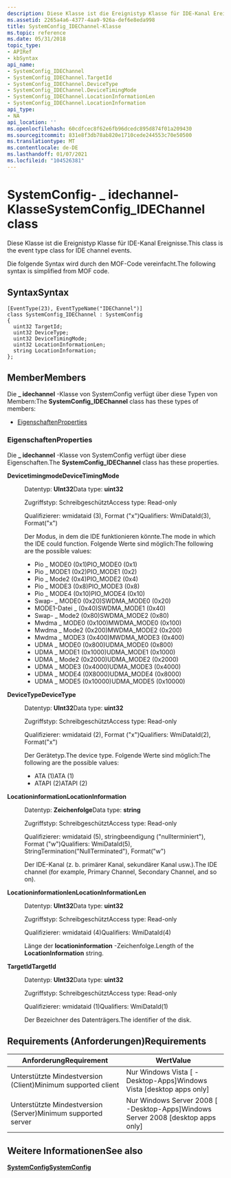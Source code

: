 ```yaml
---
description: Diese Klasse ist die Ereignistyp Klasse für IDE-Kanal Ereignisse. Die folgende Syntax wird durch den MOF-Code vereinfacht.
ms.assetid: 2265a4a6-4377-4aa9-926a-def6e8eda998
title: SystemConfig_IDEChannel-Klasse
ms.topic: reference
ms.date: 05/31/2018
topic_type:
- APIRef
- kbSyntax
api_name:
- SystemConfig_IDEChannel
- SystemConfig_IDEChannel.TargetId
- SystemConfig_IDEChannel.DeviceType
- SystemConfig_IDEChannel.DeviceTimingMode
- SystemConfig_IDEChannel.LocationInformationLen
- SystemConfig_IDEChannel.LocationInformation
api_type:
- NA
api_location: ''
ms.openlocfilehash: 60cdfcec8f62e6fb96dcedc895d874f01a209430
ms.sourcegitcommit: 831e8f3db78ab820e1710cede244553c70e50500
ms.translationtype: MT
ms.contentlocale: de-DE
ms.lasthandoff: 01/07/2021
ms.locfileid: "104526381"
---
```

# <a name="systemconfig_idechannel-class"></a><span data-ttu-id="0c432-104">SystemConfig- \_ idechannel-Klasse</span><span class="sxs-lookup"><span data-stu-id="0c432-104">SystemConfig\_IDEChannel class</span></span>

<span data-ttu-id="0c432-105">Diese Klasse ist die Ereignistyp Klasse für IDE-Kanal Ereignisse.</span><span class="sxs-lookup"><span data-stu-id="0c432-105">This class is the event type class for IDE channel events.</span></span>

<span data-ttu-id="0c432-106">Die folgende Syntax wird durch den MOF-Code vereinfacht.</span><span class="sxs-lookup"><span data-stu-id="0c432-106">The following syntax is simplified from MOF code.</span></span>

## <a name="syntax"></a><span data-ttu-id="0c432-107">Syntax</span><span class="sxs-lookup"><span data-stu-id="0c432-107">Syntax</span></span>

``` syntax
[EventType(23), EventTypeName("IDEChannel")]
class SystemConfig_IDEChannel : SystemConfig
{
  uint32 TargetId;
  uint32 DeviceType;
  uint32 DeviceTimingMode;
  uint32 LocationInformationLen;
  string LocationInformation;
};
```

## <a name="members"></a><span data-ttu-id="0c432-108">Member</span><span class="sxs-lookup"><span data-stu-id="0c432-108">Members</span></span>

<span data-ttu-id="0c432-109">Die **\_ idechannel** -Klasse von SystemConfig verfügt über diese Typen von Membern:</span><span class="sxs-lookup"><span data-stu-id="0c432-109">The **SystemConfig\_IDEChannel** class has these types of members:</span></span>

-   [<span data-ttu-id="0c432-110">Eigenschaften</span><span class="sxs-lookup"><span data-stu-id="0c432-110">Properties</span></span>](#properties)

### <a name="properties"></a><span data-ttu-id="0c432-111">Eigenschaften</span><span class="sxs-lookup"><span data-stu-id="0c432-111">Properties</span></span>

<span data-ttu-id="0c432-112">Die **\_ idechannel** -Klasse von SystemConfig verfügt über diese Eigenschaften.</span><span class="sxs-lookup"><span data-stu-id="0c432-112">The **SystemConfig\_IDEChannel** class has these properties.</span></span>

<dl> <dt>

<span data-ttu-id="0c432-113">**Devicetimingmode**</span><span class="sxs-lookup"><span data-stu-id="0c432-113">**DeviceTimingMode**</span></span>
</dt> <dd> <dl> <dt>

<span data-ttu-id="0c432-114">Datentyp: **UInt32**</span><span class="sxs-lookup"><span data-stu-id="0c432-114">Data type: **uint32**</span></span>
</dt> <dt>

<span data-ttu-id="0c432-115">Zugriffstyp: Schreibgeschützt</span><span class="sxs-lookup"><span data-stu-id="0c432-115">Access type: Read-only</span></span>
</dt> <dt>

<span data-ttu-id="0c432-116">Qualifizierer: wmidataid (3), Format ("x")</span><span class="sxs-lookup"><span data-stu-id="0c432-116">Qualifiers: WmiDataId(3), Format("x")</span></span>
</dt> </dl>

<span data-ttu-id="0c432-117">Der Modus, in dem die IDE funktionieren könnte.</span><span class="sxs-lookup"><span data-stu-id="0c432-117">The mode in which the IDE could function.</span></span> <span data-ttu-id="0c432-118">Folgende Werte sind möglich:</span><span class="sxs-lookup"><span data-stu-id="0c432-118">The following are the possible values:</span></span>

-   <span data-ttu-id="0c432-119">Pio \_ MODE0 (0x1)</span><span class="sxs-lookup"><span data-stu-id="0c432-119">PIO\_MODE0 (0x1)</span></span>
-   <span data-ttu-id="0c432-120">Pio \_ MODE1 (0x2)</span><span class="sxs-lookup"><span data-stu-id="0c432-120">PIO\_MODE1 (0x2)</span></span>
-   <span data-ttu-id="0c432-121">Pio \_ Mode2 (0x4)</span><span class="sxs-lookup"><span data-stu-id="0c432-121">PIO\_MODE2 (0x4)</span></span>
-   <span data-ttu-id="0c432-122">Pio \_ MODE3 (0x8)</span><span class="sxs-lookup"><span data-stu-id="0c432-122">PIO\_MODE3 (0x8)</span></span>
-   <span data-ttu-id="0c432-123">Pio \_ MODE4 (0x10)</span><span class="sxs-lookup"><span data-stu-id="0c432-123">PIO\_MODE4 (0x10)</span></span>
-   <span data-ttu-id="0c432-124">Swap- \_ MODE0 (0x20)</span><span class="sxs-lookup"><span data-stu-id="0c432-124">SWDMA\_MODE0 (0x20)</span></span>
-   <span data-ttu-id="0c432-125">MODE1-Datei \_ (0x40)</span><span class="sxs-lookup"><span data-stu-id="0c432-125">SWDMA\_MODE1 (0x40)</span></span>
-   <span data-ttu-id="0c432-126">Swap- \_ Mode2 (0x80)</span><span class="sxs-lookup"><span data-stu-id="0c432-126">SWDMA\_MODE2 (0x80)</span></span>
-   <span data-ttu-id="0c432-127">Mwdma \_ MODE0 (0x100)</span><span class="sxs-lookup"><span data-stu-id="0c432-127">MWDMA\_MODE0 (0x100)</span></span>
-   <span data-ttu-id="0c432-128">Mwdma \_ Mode2 (0x200)</span><span class="sxs-lookup"><span data-stu-id="0c432-128">MWDMA\_MODE2 (0x200)</span></span>
-   <span data-ttu-id="0c432-129">Mwdma \_ MODE3 (0x400)</span><span class="sxs-lookup"><span data-stu-id="0c432-129">MWDMA\_MODE3 (0x400)</span></span>
-   <span data-ttu-id="0c432-130">UDMA \_ MODE0 (0x800)</span><span class="sxs-lookup"><span data-stu-id="0c432-130">UDMA\_MODE0 (0x800)</span></span>
-   <span data-ttu-id="0c432-131">UDMA \_ MODE1 (0x1000)</span><span class="sxs-lookup"><span data-stu-id="0c432-131">UDMA\_MODE1 (0x1000)</span></span>
-   <span data-ttu-id="0c432-132">UDMA \_ Mode2 (0x2000)</span><span class="sxs-lookup"><span data-stu-id="0c432-132">UDMA\_MODE2 (0x2000)</span></span>
-   <span data-ttu-id="0c432-133">UDMA \_ MODE3 (0x4000)</span><span class="sxs-lookup"><span data-stu-id="0c432-133">UDMA\_MODE3 (0x4000)</span></span>
-   <span data-ttu-id="0c432-134">UDMA \_ MODE4 (0X8000)</span><span class="sxs-lookup"><span data-stu-id="0c432-134">UDMA\_MODE4 (0x8000)</span></span>
-   <span data-ttu-id="0c432-135">UDMA \_ MODE5 (0x10000)</span><span class="sxs-lookup"><span data-stu-id="0c432-135">UDMA\_MODE5 (0x10000)</span></span>

</dd> <dt>

<span data-ttu-id="0c432-136">**DeviceType**</span><span class="sxs-lookup"><span data-stu-id="0c432-136">**DeviceType**</span></span>
</dt> <dd> <dl> <dt>

<span data-ttu-id="0c432-137">Datentyp: **UInt32**</span><span class="sxs-lookup"><span data-stu-id="0c432-137">Data type: **uint32**</span></span>
</dt> <dt>

<span data-ttu-id="0c432-138">Zugriffstyp: Schreibgeschützt</span><span class="sxs-lookup"><span data-stu-id="0c432-138">Access type: Read-only</span></span>
</dt> <dt>

<span data-ttu-id="0c432-139">Qualifizierer: wmidataid (2), Format ("x")</span><span class="sxs-lookup"><span data-stu-id="0c432-139">Qualifiers: WmiDataId(2), Format("x")</span></span>
</dt> </dl>

<span data-ttu-id="0c432-140">Der Gerätetyp.</span><span class="sxs-lookup"><span data-stu-id="0c432-140">The device type.</span></span> <span data-ttu-id="0c432-141">Folgende Werte sind möglich:</span><span class="sxs-lookup"><span data-stu-id="0c432-141">The following are the possible values:</span></span>

-   <span data-ttu-id="0c432-142">ATA (1)</span><span class="sxs-lookup"><span data-stu-id="0c432-142">ATA (1)</span></span>
-   <span data-ttu-id="0c432-143">ATAPI (2)</span><span class="sxs-lookup"><span data-stu-id="0c432-143">ATAPI (2)</span></span>

</dd> <dt>

<span data-ttu-id="0c432-144">**Locationinformation**</span><span class="sxs-lookup"><span data-stu-id="0c432-144">**LocationInformation**</span></span>
</dt> <dd> <dl> <dt>

<span data-ttu-id="0c432-145">Datentyp: **Zeichenfolge**</span><span class="sxs-lookup"><span data-stu-id="0c432-145">Data type: **string**</span></span>
</dt> <dt>

<span data-ttu-id="0c432-146">Zugriffstyp: Schreibgeschützt</span><span class="sxs-lookup"><span data-stu-id="0c432-146">Access type: Read-only</span></span>
</dt> <dt>

<span data-ttu-id="0c432-147">Qualifizierer: wmidataid (5), stringbeendigung ("nullterminiert"), Format ("w")</span><span class="sxs-lookup"><span data-stu-id="0c432-147">Qualifiers: WmiDataId(5), StringTermination("NullTerminated"), Format("w")</span></span>
</dt> </dl>

<span data-ttu-id="0c432-148">Der IDE-Kanal (z. b. primärer Kanal, sekundärer Kanal usw.).</span><span class="sxs-lookup"><span data-stu-id="0c432-148">The IDE channel (for example, Primary Channel, Secondary Channel, and so on).</span></span>

</dd> <dt>

<span data-ttu-id="0c432-149">**Locationinformationlen**</span><span class="sxs-lookup"><span data-stu-id="0c432-149">**LocationInformationLen**</span></span>
</dt> <dd> <dl> <dt>

<span data-ttu-id="0c432-150">Datentyp: **UInt32**</span><span class="sxs-lookup"><span data-stu-id="0c432-150">Data type: **uint32**</span></span>
</dt> <dt>

<span data-ttu-id="0c432-151">Zugriffstyp: Schreibgeschützt</span><span class="sxs-lookup"><span data-stu-id="0c432-151">Access type: Read-only</span></span>
</dt> <dt>

<span data-ttu-id="0c432-152">Qualifizierer: wmidataid (4)</span><span class="sxs-lookup"><span data-stu-id="0c432-152">Qualifiers: WmiDataId(4)</span></span>
</dt> </dl>

<span data-ttu-id="0c432-153">Länge der **locationinformation** -Zeichenfolge.</span><span class="sxs-lookup"><span data-stu-id="0c432-153">Length of the **LocationInformation** string.</span></span>

</dd> <dt>

<span data-ttu-id="0c432-154">**TargetId**</span><span class="sxs-lookup"><span data-stu-id="0c432-154">**TargetId**</span></span>
</dt> <dd> <dl> <dt>

<span data-ttu-id="0c432-155">Datentyp: **UInt32**</span><span class="sxs-lookup"><span data-stu-id="0c432-155">Data type: **uint32**</span></span>
</dt> <dt>

<span data-ttu-id="0c432-156">Zugriffstyp: Schreibgeschützt</span><span class="sxs-lookup"><span data-stu-id="0c432-156">Access type: Read-only</span></span>
</dt> <dt>

<span data-ttu-id="0c432-157">Qualifizierer: wmidataid (1)</span><span class="sxs-lookup"><span data-stu-id="0c432-157">Qualifiers: WmiDataId(1)</span></span>
</dt> </dl>

<span data-ttu-id="0c432-158">Der Bezeichner des Datenträgers.</span><span class="sxs-lookup"><span data-stu-id="0c432-158">The identifier of the disk.</span></span>

</dd> </dl>

## <a name="requirements"></a><span data-ttu-id="0c432-159">Requirements (Anforderungen)</span><span class="sxs-lookup"><span data-stu-id="0c432-159">Requirements</span></span>



| <span data-ttu-id="0c432-160">Anforderung</span><span class="sxs-lookup"><span data-stu-id="0c432-160">Requirement</span></span> | <span data-ttu-id="0c432-161">Wert</span><span class="sxs-lookup"><span data-stu-id="0c432-161">Value</span></span> |
|-------------------------------------|------------------------------------------------------|
| <span data-ttu-id="0c432-162">Unterstützte Mindestversion (Client)</span><span class="sxs-lookup"><span data-stu-id="0c432-162">Minimum supported client</span></span><br/> | <span data-ttu-id="0c432-163">Nur Windows Vista \[ -Desktop-Apps\]</span><span class="sxs-lookup"><span data-stu-id="0c432-163">Windows Vista \[desktop apps only\]</span></span><br/>       |
| <span data-ttu-id="0c432-164">Unterstützte Mindestversion (Server)</span><span class="sxs-lookup"><span data-stu-id="0c432-164">Minimum supported server</span></span><br/> | <span data-ttu-id="0c432-165">Nur Windows Server 2008 \[ -Desktop-Apps\]</span><span class="sxs-lookup"><span data-stu-id="0c432-165">Windows Server 2008 \[desktop apps only\]</span></span><br/> |



## <a name="see-also"></a><span data-ttu-id="0c432-166">Weitere Informationen</span><span class="sxs-lookup"><span data-stu-id="0c432-166">See also</span></span>

<dl> <dt>

[<span data-ttu-id="0c432-167">**SystemConfig**</span><span class="sxs-lookup"><span data-stu-id="0c432-167">**SystemConfig**</span></span>](systemconfig.md)
</dt> </dl>

 

 




